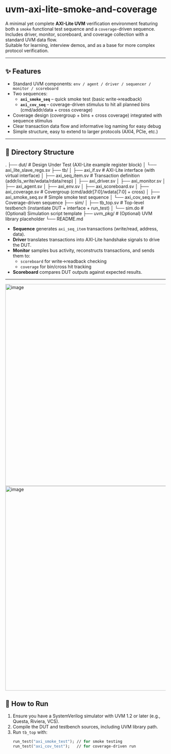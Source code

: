 # uvm-axi-lite-smoke-and-coverage

A minimal yet complete **AXI-Lite UVM** verification environment featuring both a `smoke` functional test sequence and a `coverage`-driven sequence.  
Includes driver, monitor, scoreboard, and coverage collection with a standard UVM data flow.  
Suitable for learning, interview demos, and as a base for more complex protocol verification.

---

## ✨ Features
- Standard UVM components: `env / agent / driver / sequencer / monitor / scoreboard`
- Two sequences:
  - **`axi_smoke_seq`** – quick smoke test (basic write→readback)
  - **`axi_cov_seq`** – coverage-driven stimulus to hit all planned bins (cmd/addr/data + cross coverage)
- Coverage design (covergroup + bins + cross coverage) integrated with sequence stimulus
- Clear transaction data flow and informative log naming for easy debug
- Simple structure, easy to extend to larger protocols (AXI4, PCIe, etc.)

---

## 📂 Directory Structure
.
├── dut/ # Design Under Test (AXI-Lite example register block)
│ └── axi_lite_slave_regs.sv
├── tb/
│ ├── axi_if.sv # AXI-Lite interface (with virtual interface)
│ ├── axi_seq_item.sv # Transaction definition (addr/is_write/wdata/rdata/resp)
│ ├── axi_driver.sv
│ ├── axi_monitor.sv
│ ├── axi_agent.sv
│ ├── axi_env.sv
│ ├── axi_scoreboard.sv
│ ├── axi_coverage.sv # Covergroup (cmd/addr[7:0]/wdata[7:0] + cross)
│ ├── axi_smoke_seq.sv # Simple smoke test sequence
│ └── axi_cov_seq.sv # Coverage-driven sequence
├── sim/
│ ├── tb_top.sv # Top-level testbench (instantiate DUT + interface + run_test)
│ └── sim.do # (Optional) Simulation script template
├── uvm_pkg/ # (Optional) UVM library placeholder
└── README.md

- **Sequence** generates `axi_seq_item` transactions (write/read, address, data).
- **Driver** translates transactions into AXI-Lite handshake signals to drive the DUT.
- **Monitor** samples bus activity, reconstructs transactions, and sends them to:
  - `scoreboard` for write→readback checking
  - `coverage` for bin/cross hit tracking
- **Scoreboard** compares DUT outputs against expected results.

---
<img width="1249" height="634" alt="image" src="https://github.com/user-attachments/assets/9281a869-2352-4794-a1d8-5358f64598d7" />
<img width="1839" height="642" alt="image" src="https://github.com/user-attachments/assets/a737b871-8a3f-46a2-bc1c-d44a4625581e" />

## 🚀 How to Run
1. Ensure you have a SystemVerilog simulator with UVM 1.2 or later (e.g., Questa, Riviera, VCS).
2. Compile the DUT and testbench sources, including UVM library path.
3. Run `tb_top` with:
   ```tcl
   run_test("axi_smoke_test"); // for smoke testing
   run_test("axi_cov_test");   // for coverage-driven run
